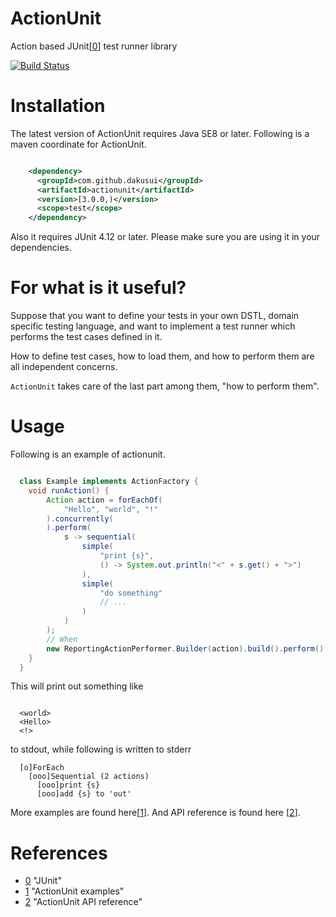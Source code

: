 # ActionUnit
Action based JUnit[[0]] test runner library

[![Build Status](https://travis-ci.org/dakusui/actionunit.svg?branch=master)](https://travis-ci.org/dakusui/actionunit)

# Installation
The latest version of ActionUnit requires Java SE8 or later.
Following is a maven coordinate for ActionUnit.

```xml

    <dependency>
      <groupId>com.github.dakusui</groupId>
      <artifactId>actionunit</artifactId>
      <version>[3.0.0,)</version>
      <scope>test</scope>
    </dependency>
```

Also it requires JUnit 4.12 or later. Please make sure you are using it in your dependencies.

# For what is it useful?
Suppose that you want to define your tests in your own DSTL, domain specific testing 
language, and want to implement a test runner which performs the test cases defined 
in it.

How to define test cases, how to load them, and how to perform them are all independent
concerns.

```ActionUnit``` takes care of the last part among them, "how to perform them".

# Usage

Following is an example of actionunit.

```java

  class Example implements ActionFactory {
    void runAction() {
        Action action = forEachOf(
            "Hello", "world", "!"
        ).concurrently(
        ).perform(
            s -> sequential(
                simple(
                    "print {s}",
                    () -> System.out.println("<" + s.get() + ">")
                ),
                simple(
                    "do something"
                    // ...
                )
            )
        );
        // When
        new ReportingActionPerformer.Builder(action).build().perform();
    }
  }
```

This will print out something like

```

  <world>
  <Hello>
  <!>
```
to stdout, while following is written to stderr

```
  [o]ForEach
    [ooo]Sequential (2 actions)
      [ooo]print {s}
      [ooo]add {s} to 'out'
```

More examples are found here[[1]].
And API reference is found here [[2]].

# References
* [0] "JUnit"
* [1] "ActionUnit examples"
* [2] "ActionUnit API reference"

[0]: http://junit.org/junit4/
[1]: https://github.com/dakusui/actionunit/tree/master/src/test/java/com/github/dakusui/actionunit/examples
[2]: https://dakusui.github.io/actionunit/
